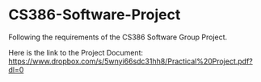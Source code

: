 # CS386-Software-Project

Following the requirements of the CS386 Software Group Project.

Here is the link to the Project Document: https://www.dropbox.com/s/5wnyi66sdc31hh8/Practical%20Project.pdf?dl=0
